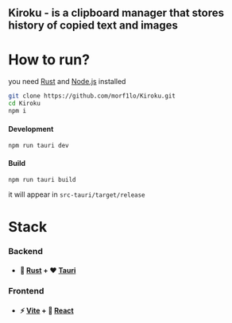 ## Kiroku - is a clipboard manager that stores history of copied text and images

# How to run?

you need [Rust](https://rust-lang.org) and [Node.js](https://nodejs.org) installed

```bash
git clone https://github.com/morf1lo/Kiroku.git
cd Kiroku
npm i
```
#### Development
```
npm run tauri dev
```
#### Build
```
npm run tauri build
```
it will appear in `src-tauri/target/release`

# Stack

### Backend
- #### 🦀 [Rust](https://rust-lang.org) + ❤️ [Tauri](https://v2.tauri.app)
### Frontend
- #### ⚡️ [Vite](https://vite.dev) + 🌟 [React](https://react.dev)
